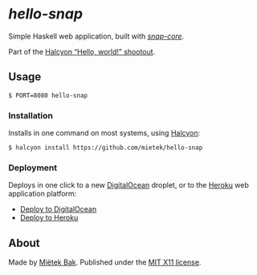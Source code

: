 _hello-snap_
============

Simple Haskell web application, built with [_snap-core_](https://hackage.haskell.org/package/snap-core).

Part of the [Halcyon “Hello, world!” shootout](https://halcyon.sh/shootout/).


Usage
-----

```
$ PORT=8080 hello-snap
```


### Installation

Installs in one command on most systems, using [Halcyon](https://halcyon.sh/):

```
$ halcyon install https://github.com/mietek/hello-snap
```


### Deployment

Deploys in one click to a new [DigitalOcean](https://digitalocean.com/) droplet, or to the [Heroku](https://heroku.com/) web application platform:

- [Deploy to DigitalOcean](https://halcyon.sh/deploy/?url=https://github.com/mietek/hello-snap)
- [Deploy to Heroku](https://heroku.com/deploy?template=https://github.com/mietek/hello-snap)


About
-----

Made by [Miëtek Bak](https://mietek.io/).  Published under the [MIT X11 license](https://mietek.io/license/).
